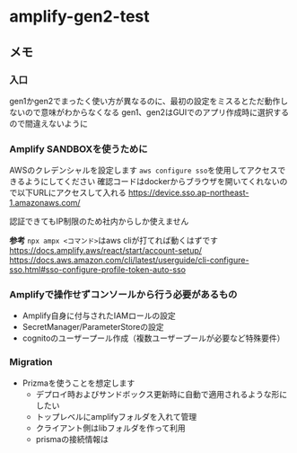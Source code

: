# amplify-gen2-test

## メモ

### 入口

gen1かgen2でまったく使い方が異なるのに、最初の設定をミスるとただ動作しないので意味がわからなくなる
gen1、gen2はGUIでのアプリ作成時に選択するので間違えないように

### Amplify SANDBOXを使うために

AWSのクレデンシャルを設定します
`aws configure sso`を使用してアクセスできるようにしてください
確認コードはdockerからブラウザを開いてくれないので以下URLにアクセスして入れる
https://device.sso.ap-northeast-1.amazonaws.com/

認証できてもIP制限のため社内からしか使えません

**参考**
`npx ampx <コマンド>`はaws cliが打てれば動くはずです
https://docs.amplify.aws/react/start/account-setup/
https://docs.aws.amazon.com/cli/latest/userguide/cli-configure-sso.html#sso-configure-profile-token-auto-sso

### Amplifyで操作せずコンソールから行う必要があるもの

- Amplify自身に付与されたIAMロールの設定
- SecretManager/ParameterStoreの設定
- cognitoのユーザープール作成（複数ユーザープールが必要など特殊要件）

### Migration

- Prizmaを使うことを想定します
  - デプロイ時およびサンドボックス更新時に自動で適用されるような形にしたい
  - トップレベルにamplifyフォルダを入れて管理
  - クライアント側はlibフォルダを作って利用
  - prismaの接続情報は
